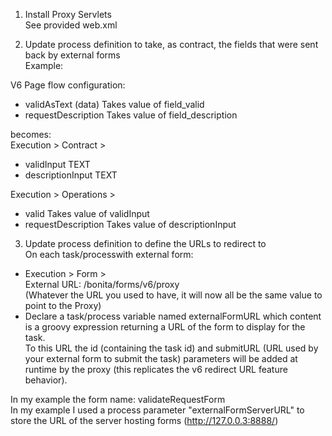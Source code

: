 1. Install Proxy Servlets  
See provided web.xml

2. Update process definition to take, as contract, the fields that were sent back by external forms  
Example:  

V6 Page flow configuration:  
- validAsText (data) Takes value of field_valid  
- requestDescription Takes value of field_description  

becomes:  
Execution > Contract >  
- validInput TEXT  
- descriptionInput TEXT  

Execution > Operations >  
- valid Takes value of validInput  
- requestDescription Takes value of descriptionInput   

3. Update process definition to define the URLs to redirect to  
On each task/processwith external form:  
- Execution > Form >  
    External URL: /bonita/forms/v6/proxy  
(Whatever the URL you used to have, it will now all be the same value to point to the Proxy)  
- Declare a task/process variable named externalFormURL which content is a groovy expression returning a URL of the form to display for the task.  
To this URL the id (containing the task id) and submitURL (URL used by your external form to submit the task) parameters will be added at runtime by the proxy (this replicates the v6 redirect URL feature behavior).  

In my example the form name: validateRequestForm  
In my example I used a process parameter "externalFormServerURL" to store the URL of the server hosting forms (http://127.0.0.3:8888/)  
